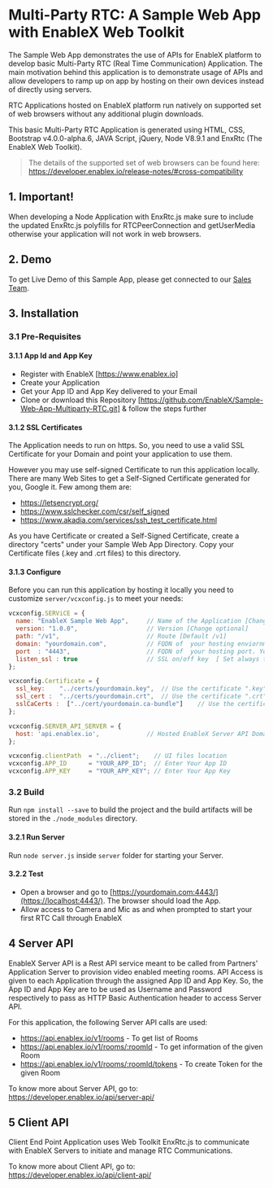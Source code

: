 # Multi-Party RTC: A Sample Web App with EnableX Web Toolkit

The Sample Web App demonstrates the use of APIs for EnableX platform to develop basic Multi-Party RTC (Real Time Communication) Application. The main motivation behind this application is to demonstrate usage of APIs and allow developers to ramp up on app by hosting on their own devices instead of directly using servers.

RTC Applications hosted on EnableX platform run natively on supported set of web browsers without any additional plugin downloads. 

This basic Multi-Party RTC Application is generated using HTML, CSS, Bootstrap v4.0.0-alpha.6, JAVA Script, jQuery, Node V8.9.1 and EnxRtc (The EnableX Web Toolkit). 

>The details of the supported set of web browsers can be found here:
https://developer.enablex.io/release-notes/#cross-compatibility



## 1. Important!

When developing a Node Application with EnxRtc.js make sure to include the updated EnxRtc.js polyfills for RTCPeerConnection and getUserMedia otherwise your application will not work in web browsers.



## 2. Demo

To get Live Demo of this Sample App, please get connected to our [Sales Team](mailto:sales@enablex.io).



## 3. Installation


### 3.1 Pre-Requisites

#### 3.1.1 App Id and App Key 

* Register with EnableX [https://www.enablex.io] 
* Create your Application
* Get your App ID and App Key delivered to your Email
* Clone or download this Repository [https://github.com/EnableX/Sample-Web-App-Multiparty-RTC.git] & follow the steps further 


#### 3.1.2 SSL Certificates

The Application needs to run on https. So, you need to use a valid SSL Certificate for your Domain and point your application to use them. 

However you may use self-signed Certificate to run this application locally. There are many Web Sites to get a Self-Signed Certificate generated for you, Google it. Few among them are:

* https://letsencrypt.org/
* https://www.sslchecker.com/csr/self_signed
* https://www.akadia.com/services/ssh_test_certificate.html  

As you have Certificate or created a Self-Signed Certificate, create a directory "certs" under your Sample Web App Directory. Copy your Certificate files (.key and .crt files)  to this directory. 


#### 3.1.3 Configure

Before you can run this application by hosting it locally you need to customize `server/vcxconfig.js` to meet your needs:
```javascript 
vcxconfig.SERViCE = {
  name: "EnableX Sample Web App",     // Name of the Application [Change optional]
  version: "1.0.0",                   // Version [Change optional]
  path: "/v1",                        // Route [Default /v1]
  domain: "yourdomain.com",           // FQDN of  your hosting enviornment
  port  : "4443",                     // FQDN of  your hosting port. You need sudo permission if you want to use standard 443
  listen_ssl : true                   // SSL on/off key  [ Set always to "true" ]
};

vcxconfig.Certificate = {
  ssl_key:    "../certs/yourdomain.key",  // Use the certificate ".key" [self signed or registered]
  ssl_cert :  "../certs/yourdomain.crt",  // Use the certificate ".crt" [self signed or registered]
  sslCaCerts :  ["../cert/yourdomain.ca-bundle"]    // Use the certificate CA[chain] [self signed or registered]
};

vcxconfig.SERVER_API_SERVER = {
  host: 'api.enablex.io',             // Hosted EnableX Server API Domain Name
};

vcxconfig.clientPath  = "../client";    // UI files location
vcxconfig.APP_ID      = "YOUR_APP_ID";  // Enter Your App ID
vcxconfig.APP_KEY     = "YOUR_APP_KEY"; // Enter Your App Key
```

### 3.2 Build

Run `npm install --save` to build the project and the build artifacts will be stored in the `./node_modules` directory.


#### 3.2.1 Run Server

Run `node server.js` inside `server` folder for starting your Server. 


#### 3.2.2 Test 

* Open a browser and go to [https://yourdomain.com:4443/](https://localhost:4443/). The browser should load the App. 
* Allow access to Camera and Mic as and when prompted to start your first RTC Call through EnableX



## 4 Server API

EnableX Server API is a Rest API service meant to be called from Partners' Application Server to provision video enabled 
meeting rooms. API Access is given to each Application through the assigned App ID and App Key. So, the App ID and App Key 
are to be used as Username and Password respectively to pass as HTTP Basic Authentication header to access Server API.
 
For this application, the following Server API calls are used: 
* https://api.enablex.io/v1/rooms - To get list of Rooms
* https://api.enablex.io/v1/rooms/:roomId - To get information of the given Room
* https://api.enablex.io/v1/rooms/:roomId/tokens - To create Token for the given Room

To know more about Server API, go to:
https://developer.enablex.io/api/server-api/



## 5 Client API

Client End Point Application uses Web Toolkit EnxRtc.js to communicate with EnableX Servers to initiate and manage RTC Communications.  

To know more about Client API, go to:
https://developer.enablex.io/api/client-api/

